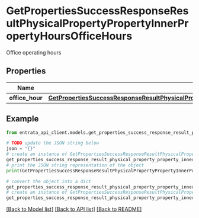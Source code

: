# GetPropertiesSuccessResponseResultPhysicalPropertyPropertyInnerPropertyHoursOfficeHours

Office operating hours

## Properties

Name | Type | Description | Notes
------------ | ------------- | ------------- | -------------
**office_hour** | [**GetPropertiesSuccessResponseResultPhysicalPropertyPropertyInnerPropertyHoursOfficeHoursOfficeHour**](GetPropertiesSuccessResponseResultPhysicalPropertyPropertyInnerPropertyHoursOfficeHoursOfficeHour.md) |  | [optional] 

## Example

```python
from entrata_api_client.models.get_properties_success_response_result_physical_property_property_inner_property_hours_office_hours import GetPropertiesSuccessResponseResultPhysicalPropertyPropertyInnerPropertyHoursOfficeHours

# TODO update the JSON string below
json = "{}"
# create an instance of GetPropertiesSuccessResponseResultPhysicalPropertyPropertyInnerPropertyHoursOfficeHours from a JSON string
get_properties_success_response_result_physical_property_property_inner_property_hours_office_hours_instance = GetPropertiesSuccessResponseResultPhysicalPropertyPropertyInnerPropertyHoursOfficeHours.from_json(json)
# print the JSON string representation of the object
print(GetPropertiesSuccessResponseResultPhysicalPropertyPropertyInnerPropertyHoursOfficeHours.to_json())

# convert the object into a dict
get_properties_success_response_result_physical_property_property_inner_property_hours_office_hours_dict = get_properties_success_response_result_physical_property_property_inner_property_hours_office_hours_instance.to_dict()
# create an instance of GetPropertiesSuccessResponseResultPhysicalPropertyPropertyInnerPropertyHoursOfficeHours from a dict
get_properties_success_response_result_physical_property_property_inner_property_hours_office_hours_from_dict = GetPropertiesSuccessResponseResultPhysicalPropertyPropertyInnerPropertyHoursOfficeHours.from_dict(get_properties_success_response_result_physical_property_property_inner_property_hours_office_hours_dict)
```
[[Back to Model list]](../README.md#documentation-for-models) [[Back to API list]](../README.md#documentation-for-api-endpoints) [[Back to README]](../README.md)


